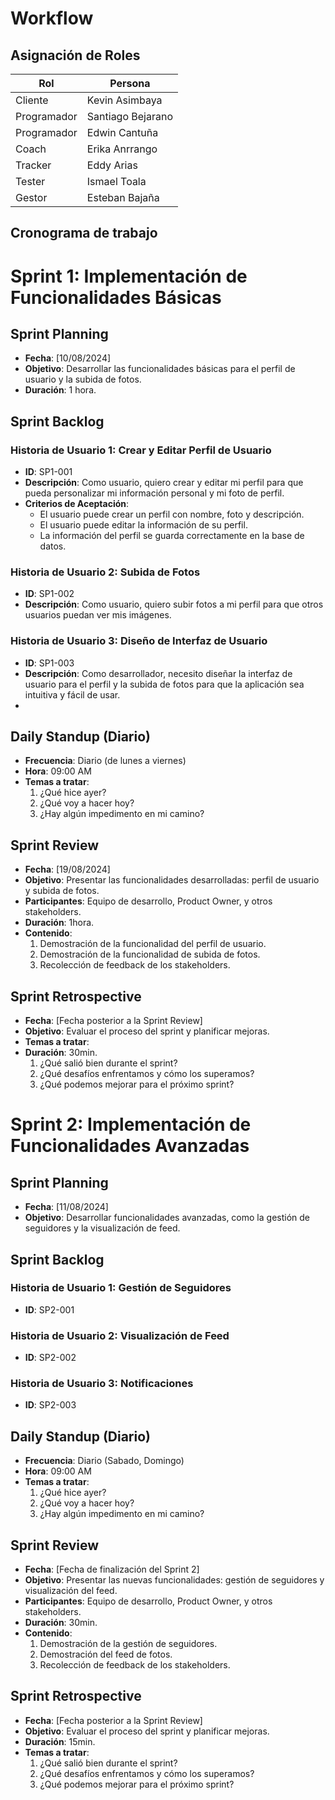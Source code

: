 #  Workflow
## Asignación de Roles 

| Rol          | Persona             |
|--------------|---------------------|
| Cliente      | Kevin Asimbaya      |
| Programador  | Santiago Bejarano   |
| Programador  | Edwin Cantuña       |
| Coach        | Erika Anrrango      |
| Tracker      | Eddy Arias          |
| Tester       | Ismael Toala        |
| Gestor       | Esteban Bajaña      |

## Cronograma de trabajo
# Sprint 1: Implementación de Funcionalidades Básicas

## Sprint Planning
- **Fecha**: [10/08/2024]
- **Objetivo**: Desarrollar las funcionalidades básicas para el perfil de usuario y la subida de fotos.
- **Duración**: 1 hora.

## Sprint Backlog

### Historia de Usuario 1: Crear y Editar Perfil de Usuario
- **ID**: SP1-001
- **Descripción**: Como usuario, quiero crear y editar mi perfil para que pueda personalizar mi información personal y mi foto de perfil.
- **Criterios de Aceptación**:
  - El usuario puede crear un perfil con nombre, foto y descripción.
  - El usuario puede editar la información de su perfil.
  - La información del perfil se guarda correctamente en la base de datos.

### Historia de Usuario 2: Subida de Fotos
- **ID**: SP1-002
- **Descripción**: Como usuario, quiero subir fotos a mi perfil para que otros usuarios puedan ver mis imágenes.


### Historia de Usuario 3: Diseño de Interfaz de Usuario
- **ID**: SP1-003
- **Descripción**: Como desarrollador, necesito diseñar la interfaz de usuario para el perfil y la subida de fotos para que la aplicación sea intuitiva y fácil de usar.
- 
## Daily Standup (Diario)
- **Frecuencia**: Diario (de lunes a viernes)
- **Hora**: 09:00 AM
- **Temas a tratar**:
  1. ¿Qué hice ayer?
  2. ¿Qué voy a hacer hoy?
  3. ¿Hay algún impedimento en mi camino?

## Sprint Review
- **Fecha**: [19/08/2024]
- **Objetivo**: Presentar las funcionalidades desarrolladas: perfil de usuario y subida de fotos.
- **Participantes**: Equipo de desarrollo, Product Owner, y otros stakeholders.
- **Duración**: 1hora.
- **Contenido**:
  1. Demostración de la funcionalidad del perfil de usuario.
  2. Demostración de la funcionalidad de subida de fotos.
  3. Recolección de feedback de los stakeholders.

## Sprint Retrospective
- **Fecha**: [Fecha posterior a la Sprint Review]
- **Objetivo**: Evaluar el proceso del sprint y planificar mejoras.
- **Temas a tratar**:
- **Duración**: 30min.
  1. ¿Qué salió bien durante el sprint?
  2. ¿Qué desafíos enfrentamos y cómo los superamos?
  3. ¿Qué podemos mejorar para el próximo sprint?

# Sprint 2: Implementación de Funcionalidades Avanzadas

## Sprint Planning
- **Fecha**: [11/08/2024]
- **Objetivo**: Desarrollar funcionalidades avanzadas, como la gestión de seguidores y la visualización de feed.

## Sprint Backlog

### Historia de Usuario 1: Gestión de Seguidores
- **ID**: SP2-001



### Historia de Usuario 2: Visualización de Feed
- **ID**: SP2-002



### Historia de Usuario 3: Notificaciones
- **ID**: SP2-003



## Daily Standup (Diario)
- **Frecuencia**: Diario (Sabado, Domingo)
- **Hora**: 09:00 AM
- **Temas a tratar**:
  1. ¿Qué hice ayer?
  2. ¿Qué voy a hacer hoy?
  3. ¿Hay algún impedimento en mi camino?

## Sprint Review
- **Fecha**: [Fecha de finalización del Sprint 2]
- **Objetivo**: Presentar las nuevas funcionalidades: gestión de seguidores y visualización del feed.
- **Participantes**: Equipo de desarrollo, Product Owner, y otros stakeholders.
- **Duración**: 30min.
- **Contenido**:
  1. Demostración de la gestión de seguidores.
  2. Demostración del feed de fotos.
  3. Recolección de feedback de los stakeholders.

## Sprint Retrospective
- **Fecha**: [Fecha posterior a la Sprint Review]
- **Objetivo**: Evaluar el proceso del sprint y planificar mejoras.
- **Duración**: 15min.
- **Temas a tratar**:
  1. ¿Qué salió bien durante el sprint?
  2. ¿Qué desafíos enfrentamos y cómo los superamos?
  3. ¿Qué podemos mejorar para el próximo sprint?

